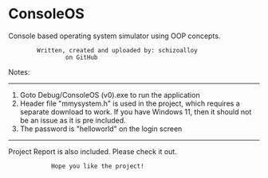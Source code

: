# ConsoleOS
Console based operating system simulator using OOP concepts. 

			Written, created and uploaded by: schizoalloy
				    on GitHub

Notes:
**************************************************************
1. 	Goto Debug/ConsoleOS (v0).exe to run the application
2.	Header file "mmysystem.h" is used in the project, which requires a separate download to work.
	If you have Windows 11, then it should not be an issue as it is pre included.
3. 	The password is "helloworld" on the login screen

**************************************************************
Project Report is also included. Please check it out.




				Hope you like the project!
